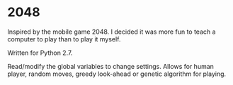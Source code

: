 # 2048
Inspired by the mobile game 2048.  I decided it was more fun to teach a computer to play than to play it myself.

Written for Python 2.7.

Read/modify the global variables to change settings.  Allows for human player, random moves, greedy look-ahead or genetic algorithm for playing.
